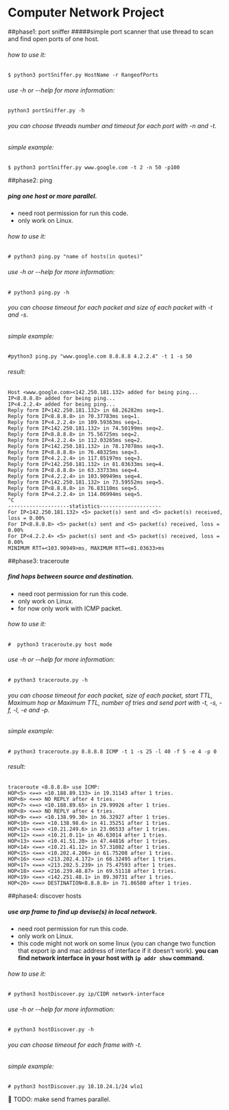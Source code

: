 # Computer Network Project

##phase1: port sniffer
#####simple port scanner that use thread to scan and find open ports of one host.
###### how to use it:
`$ python3 portSniffer.py HostName -r RangeofPorts`
###### use -h or --help for more information:
`python3 portSniffer.py -h`
###### you can choose threads number and timeout for each port with -n and -t.
###### simple example:
`$ python3 portSniffer.py www.google.com -t 2 -n 50 -p100`

##phase2:  ping
##### ping one host or more parallel.
- need root permission for run this code.
- only work on Linux.
###### how to use it:
`# python3 ping.py "name of hosts(in quotes)"`
###### use -h or --help for more information:
`# python3 ping.py -h`
###### you can choose  timeout for each packet and size of each packet with -t and -s.
###### simple example:
`#python3 ping.py "www.google.com 8.8.8.8 4.2.2.4" -t 1 -s 50`
###### result:
    Host <www.google.com><142.250.181.132> added for being ping...
    IP<8.8.8.8> added for being ping...
    IP<4.2.2.4> added for being ping...
    Reply form IP<142.250.181.132> in 68.26282ms seq=1.
    Reply form IP<8.8.8.8> in 70.37783ms seq=1.
    Reply form IP<4.2.2.4> in 109.59363ms seq=1.
    Reply form IP<142.250.181.132> in 74.50199ms seq=2.
    Reply form IP<8.8.8.8> in 75.56725ms seq=2.
    Reply form IP<4.2.2.4> in 112.03265ms seq=2.
    Reply form IP<142.250.181.132> in 78.17078ms seq=3.
    Reply form IP<8.8.8.8> in 76.48325ms seq=3.
    Reply form IP<4.2.2.4> in 117.85197ms seq=3.
    Reply form IP<142.250.181.132> in 81.03633ms seq=4.
    Reply form IP<8.8.8.8> in 63.33733ms seq=4.
    Reply form IP<4.2.2.4> in 103.90949ms seq=4.
    Reply form IP<142.250.181.132> in 73.59552ms seq=5.
    Reply form IP<8.8.8.8> in 76.83110ms seq=5.
    Reply form IP<4.2.2.4> in 114.06994ms seq=5.
    ^C
    --------------------statistics--------------------
    For IP<142.250.181.132> <5> packet(s) sent and <5> packet(s) received, loss = 0.00% 
    For IP<8.8.8.8> <5> packet(s) sent and <5> packet(s) received, loss = 0.00% 
    For IP<4.2.2.4> <5> packet(s) sent and <5> packet(s) received, loss = 0.00% 
    MINIMUM RTT=<103.90949>ms, MAXIMUM RTT=<81.03633>ms
    
##phase3:  traceroute
##### find hops between source and destination.
- need root permission for run this code.
- only work on Linux.
- for now only work with ICMP packet.
###### how to use it:
`#  python3 traceroute.py host mode`
###### use -h or --help for more information:
`# python3 traceroute.py -h`
###### you can choose  timeout for each packet, size of each packet, start TTL, Maximum hop or Maximum TTL, number of tries and send port with -t, -s, -f, -l, -e and -p.
###### simple example:
`# python3 traceroute.py 8.8.8.8 ICMP -t 1 -s 25 -l 40 -f 5 -e 4 -p 0`
###### result:
    traceroute <8.8.8.8> use ICMP:
    HOP<5> <==> <10.188.89.133> in 19.31143 after 1 tries.
    HOP<6> <==> NO REPLY after 4 tries.
    HOP<7> <==> <10.188.89.65> in 29.99926 after 1 tries.
    HOP<8> <==> NO REPLY after 4 tries.
    HOP<9> <==> <10.138.99.30> in 36.32927 after 1 tries.
    HOP<10> <==> <10.138.98.6> in 41.35251 after 1 tries.
    HOP<11> <==> <10.21.249.6> in 23.06533 after 1 tries.
    HOP<12> <==> <10.21.0.11> in 46.63014 after 1 tries.
    HOP<13> <==> <10.41.51.20> in 47.44816 after 1 tries.
    HOP<14> <==> <10.21.41.12> in 57.31082 after 1 tries.
    HOP<15> <==> <10.202.4.206> in 61.75208 after 1 tries.
    HOP<16> <==> <213.202.4.172> in 66.32495 after 1 tries.
    HOP<17> <==> <213.202.5.239> in 75.47593 after 1 tries.
    HOP<18> <==> <216.239.48.87> in 69.51118 after 1 tries.
    HOP<19> <==> <142.251.48.1> in 89.30731 after 1 tries.
    HOP<20> <==> DESTINATION<8.8.8.8> in 71.86580 after 1 tries.

##phase4:  discover hosts
##### use arp frame to find up devise(s) in local network.
- need root permission for run this code.
- only work on Linux.
- this code might not work on some linux (you can change two function that export ip and mac address of interface if it doesn't work).
**you can find network interface in your host with `ip addr show` command.**
###### how to use it:
`# python3 hostDiscover.py ip/CIDR network-interface`
###### use -h or --help for more information:
`# python3 hostDiscover.py -h`
###### you can choose  timeout for each frame  with -t.
###### simple example:
`# python3 hostDiscover.py 10.10.24.1/24 wlo1`

:black_square_button: TODO: make send frames parallel.
